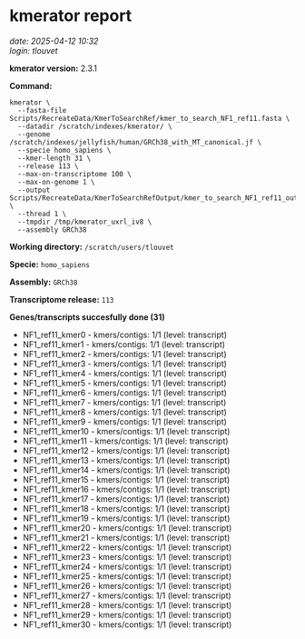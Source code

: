 # kmerator report
*date: 2025-04-12 10:32*  
*login: tlouvet*

**kmerator version:** 2.3.1

**Command:**

```
kmerator \
  --fasta-file Scripts/RecreateData/KmerToSearchRef/kmer_to_search_NF1_ref11.fasta \
  --datadir /scratch/indexes/kmerator/ \
  --genome /scratch/indexes/jellyfish/human/GRCh38_with_MT_canonical.jf \
  --specie homo_sapiens \
  --kmer-length 31 \
  --release 113 \
  --max-on-transcriptome 100 \
  --max-on-genome 1 \
  --output Scripts/RecreateData/KmerToSearchRefOutput/kmer_to_search_NF1_ref11_output \
  --thread 1 \
  --tmpdir /tmp/kmerator_uxrl_iv8 \
  --assembly GRCh38
```

**Working directory:** `/scratch/users/tlouvet`

**Specie:** `homo_sapiens`

**Assembly:** `GRCh38`

**Transcriptome release:** `113`

**Genes/transcripts succesfully done (31)**

- NF1_ref11_kmer0 - kmers/contigs: 1/1 (level: transcript)
- NF1_ref11_kmer1 - kmers/contigs: 1/1 (level: transcript)
- NF1_ref11_kmer2 - kmers/contigs: 1/1 (level: transcript)
- NF1_ref11_kmer3 - kmers/contigs: 1/1 (level: transcript)
- NF1_ref11_kmer4 - kmers/contigs: 1/1 (level: transcript)
- NF1_ref11_kmer5 - kmers/contigs: 1/1 (level: transcript)
- NF1_ref11_kmer6 - kmers/contigs: 1/1 (level: transcript)
- NF1_ref11_kmer7 - kmers/contigs: 1/1 (level: transcript)
- NF1_ref11_kmer8 - kmers/contigs: 1/1 (level: transcript)
- NF1_ref11_kmer9 - kmers/contigs: 1/1 (level: transcript)
- NF1_ref11_kmer10 - kmers/contigs: 1/1 (level: transcript)
- NF1_ref11_kmer11 - kmers/contigs: 1/1 (level: transcript)
- NF1_ref11_kmer12 - kmers/contigs: 1/1 (level: transcript)
- NF1_ref11_kmer13 - kmers/contigs: 1/1 (level: transcript)
- NF1_ref11_kmer14 - kmers/contigs: 1/1 (level: transcript)
- NF1_ref11_kmer15 - kmers/contigs: 1/1 (level: transcript)
- NF1_ref11_kmer16 - kmers/contigs: 1/1 (level: transcript)
- NF1_ref11_kmer17 - kmers/contigs: 1/1 (level: transcript)
- NF1_ref11_kmer18 - kmers/contigs: 1/1 (level: transcript)
- NF1_ref11_kmer19 - kmers/contigs: 1/1 (level: transcript)
- NF1_ref11_kmer20 - kmers/contigs: 1/1 (level: transcript)
- NF1_ref11_kmer21 - kmers/contigs: 1/1 (level: transcript)
- NF1_ref11_kmer22 - kmers/contigs: 1/1 (level: transcript)
- NF1_ref11_kmer23 - kmers/contigs: 1/1 (level: transcript)
- NF1_ref11_kmer24 - kmers/contigs: 1/1 (level: transcript)
- NF1_ref11_kmer25 - kmers/contigs: 1/1 (level: transcript)
- NF1_ref11_kmer26 - kmers/contigs: 1/1 (level: transcript)
- NF1_ref11_kmer27 - kmers/contigs: 1/1 (level: transcript)
- NF1_ref11_kmer28 - kmers/contigs: 1/1 (level: transcript)
- NF1_ref11_kmer29 - kmers/contigs: 1/1 (level: transcript)
- NF1_ref11_kmer30 - kmers/contigs: 1/1 (level: transcript)
